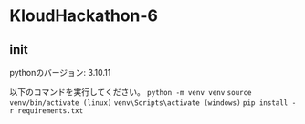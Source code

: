 # KloudHackathon-6

## init
pythonのバージョン: 3.10.11

以下のコマンドを実行してください。
`python -m venv venv`
`source venv/bin/activate (linux)`
`venv\Scripts\activate (windows)`
`pip install -r requirements.txt`

